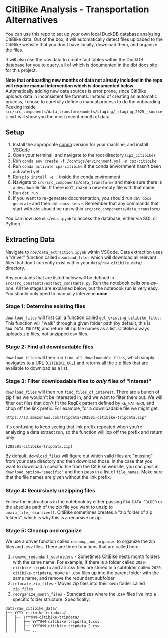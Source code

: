 # CitiBike Analysis - Transportation Alternatives
You can use this repo to set up your own local DuckDB database analyzing CitiBike data. Out of the box, it will automatically detect files uploaded to the CitiBike website that you don't have locally, download them, and organize the files. 

It will also use the raw data to create fact tables within the DuckDB database for you to query, all of which is documented in the [dbt docs site](https://ashwinhar.github.io/cpz-citibike/#!/overview) for this project. 

**Note that onboarding new months of data not already included in the repo will require manual intervention which is documented below**. Automatically adding new data sources is error prone, since CitiBike uploads data in inconsistent file formats. Instead of creating an automatic process, I chose to carefully define a manual process to do the onboarding. Peeking inside `src/src_components/data_transform/models/staging/_staging_2025__sources.yml` will show you the most recent month of data. 

## Setup
1. Install the appropriate [conda](anaconda.org) version for your machine, and install [VSCode](https://code.visualstudio.com/)
2. Open your terminal, and navigate to the root directory (`cpz_citibike`)
3. Run `conda env create -f /configs/environment.yml -n cpz-citibike`
4. Run `conda activate cpz-citibike` if the conda enviornment hasn't been activated yet
5. Run `pip install -e .` inside the conda environment
6. Navigate to `src/src_components/data_transform/` and make sure there is a `dev.duckdb` file. If there isn't, make a new empty file with that name. 
7. Run `dbt run`
8. If you want to re-generate documentation, you should run `dbt docs generate` and then `dbt docs serve`. Remember that any commands that start with `dbt` should be run within `src/src_components/data_transform/`. 

You can now use `nbs/eda.ipynb` to access the database, either via SQL or Python. 

## Extracting Data
Navigate to `nbs/data_extraction.ipynb` within VSCode. Data extraction uses a "driver" function called `download_files` which will download all relevant files that don't currently exist within your `data/raw_citibike_data/` directory. 

Any constants that are listed below will be defined in `src/src_constants/extract_constants.py`. Run the notebook cells *one-by-one*. All the stages are explained below, but the notebook run is very easy. You should only need to manually intervene **once**. 

### Stage 1: Determine existing files
`download_files` will first call a function called `get_existing_citibike_files`. This function will "walk" through a given folder path (by default, this is `RAW_DATA_FOLDER`) and return all zip file names as a list. CitiBike always uploads zip files, not unzipped csv files. 

### Stage 2: Find all downloadable files
`download_files` will then run `find_all_downloadable_files`, which simply navigates to a URL (`CITIBIKE_URL`) and returns all the zip files that are available to download as a list. 

### Stage 3: Filter downloadable files to *only* files of "interest"
`download_files` will then run `find_files_of_interest`. There are a bunch of zip files we wouldn't be interested in, and we want to filter them out. We will filter out files that don't fit the RegEx pattern defined by `RE_PATTERN`, and chop off the link prefix. For example, for a downloadable file we might get:
```
https://s3.amazonaws.com/tripdata/202501-citibike-tripdata.zip"
```

It's confusing to keep seeing that link prefix repeated when you're analyzing a data extract run, so the function will lop off the prefix and return only 
```
[202501-citibike-tripdata.zip]
```

By default, `download_files` will figure out which valid files are "missing" from your data directory and then download those. In the case that you want to download a specific file from the CitiBike website, you can pass in `download_option="specific"` and then pass in a list of `file_names`. Make sure that the file names are given without the link prefix. 

### Stage 4: Recursively unzipping files
Follow the instructions in the notebook by either passing `RAW_DATA_FOLDER` or the absolute path of the zip file you want to unzip to `unzip_file_recursive()`. CitiBike sometimes creates a "zip folder of zip folders", which is why this is a recursive unzip. 

### Stage 5: Cleanup and organize
We use a driver function called `cleanup_and_organize` to organize the zip files and .csv files. There are three functions that are called here. 

1. `remove_redundant_subfolders` - Sometimes CitiBike nests month folders with the same name. For example, if there is a folder called `2020-citibike-tripdata` and all .csv files are stored in a subfolder called `2020-citibike-tripdata`, move all .csv files up into the parent folder with the same name, and remove the redundant subfolder.
2. `relocate_zip_files` - Moves zip files into their own folder called `zip_files`
3. `reorganize_month_files` - Standardizes where the .csv files live into a specific folder structure. Specifically:
```
data/raw_citibike_data/
├── YYYY-citibike-tripdata/
│   ├── YYYYMM-citibike-tripdata/
│   │   ├── YYYYMM-citibike-tripdata_1.csv
│   │   ├── YYYYMM-citibike-tripdata_2.csv
│   │   └── ...
```